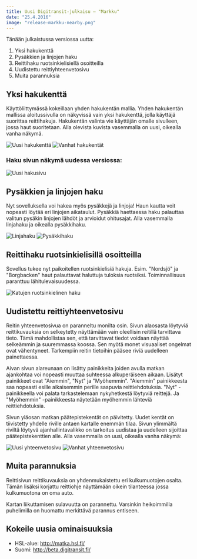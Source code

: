 ```yaml
---
title: Uusi Digitransit-julkaisu – "Markku"
date: "25.4.2016"
image: "release-markku-nearby.png"
---
```


Tänään julkaistussa versiossa uutta:

1. Yksi hakukenttä
2. Pysäkkien ja linjojen haku
3. Reittihaku ruotsinkielisiellä osoitteilla
4. Uudistettu reittiyhteenvetosivu
5. Muita parannuksia

## Yksi hakukenttä
Käyttöliittymässä kokeillaan yhden hakukentän mallia. Yhden hakukentän
mallissa aloitussivulla on näkyvissä vain yksi hakukenttä, jolla käyttäjä
suorittaa reittihakuja. Hakukentän valinta vie käyttäjän omalle sivulleen, jossa haut suoritetaan.
Alla olevista kuvista vasemmalla on uusi, oikealla vanha näkymä.

![Uusi hakukenttä](release-markku-search-fields-new.png "Uusi hakukenttä")
![Vanhat hakukentät](release-markku-search-fields-old.png "Vanhat hakukentät")

### Haku sivun näkymä uudessa versiossa:

![Uusi hakusivu](release-markku-new-search-page.png "Uusi hakukenttä")

## Pysäkkien ja linjojen haku
Nyt sovelluksella voi hakea myös pysäkkejä ja linjoja! Haun kautta voit nopeasti
löytää eri linjojen aikataulut. Pysäkkiä haettaessa haku palauttaa valitun pysäkin
linjojen lähdöt ja arvioidut ohitusajat. Alla vasemmalla linjahaku ja oikealla pysäkkihaku.

![Linjahaku](release-markku-route-search.png "Linjahaku")
![Pysäkkihaku](release-markku-stop-search.png "Pysäkkihaku")

## Reittihaku ruotsinkielisillä osoitteilla
Sovellus tukee nyt paikoitellen ruotsinkielisiä hakuja. Esim. "Nordsjö" ja "Borgbacken" haut palauttavat haluttuja tuloksia ruotsiksi.
Toiminnallisuus paranttuu lähitulevaisuudessa.

![Katujen ruotsinkielinen haku](release-markku-swedish-search.png "Haku ruotsiksi")

## Uudistettu reittiyhteenvetosivu
Reitin yhteenvetosivua on paranneltu monilta osin. Sivun alaosasta löytyviä reittikuvauksia
on selkeytetty näyttämään vain oleellisin reitillä tarvittava tieto. Tämä mahdollistaa sen,
että tarvittavat tiedot voidaan näyttää selkeämmin ja suuremmassa koossa. Sen myötä monet visuaaliset
ongelmat ovat vähentyneet. Tarkempiin reitin tietoihin pääsee riviä uudelleen painettaessa.

Aivan sivun alareunaan on lisätty painikkeita joiden avulla matkan ajankohtaa voi nopeasti muuttaa
suhteessa alkuperäiseen aikaan. Lisätyt painikkeet ovat "Aiemmin", "Nyt" ja "Myöhemmin". "Aiemmin"
painikkeesta saa nopeasti esille aikaisemmin perille saapuvia reittiehdotuksia. "Nyt" -painikkeella
voi palata tarkastelemaan nykyhetkestä löytyviä reittejä. Ja "Myöhemmin" -painikkeesta näytetään
myöhemmin lähteviä reittiehdotuksia.

Sivun yläosan matkan päätepistekentät on päivitetty. Uudet kentät on tiivistetty yhdelle riville antaen
kartalle enemmän tilaa. Sivun ylimmältä riviltä löytyvä ajanhallintavalikko on tarkoitus uudistaa ja uudelleen
sijoittaa päätepistekenttien alle. Alla vasemmalla on uusi, oikealla vanha näkymä:

![Uusi yhteenvetosivu](release-markku-summary-page-new.png "Uusi yhteenvetosivu")
![Vanhat yhteenvetosivu](release-markku-summary-page-old.png "Vanhat yhteenvetosivu")

## Muita parannuksia
Reittisivun reittikuvauksia on yhdenmukaistettu eri kulkumuotojen osalta. Tämän lisäksi korjattu
reittiohje näyttämään oikein tilanteessa jossa kulkumuotona on oma auto.

Kartan liikuttamisen sulavuutta on parannettu. Varsinkin heikoimmilla puhelimilla on huomattu merkittävä
parannus entiseen.

## Kokeile uusia ominaisuuksia
- HSL-alue: http://matka.hsl.fi/
- Suomi: http://beta.digitransit.fi/
